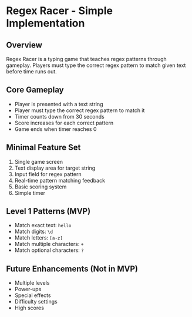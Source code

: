 # Regex Racer - Simple Implementation

## Overview
Regex Racer is a typing game that teaches regex patterns through gameplay. Players must type the correct regex pattern to match given text before time runs out.

## Core Gameplay
- Player is presented with a text string
- Player must type the correct regex pattern to match it
- Timer counts down from 30 seconds
- Score increases for each correct pattern
- Game ends when timer reaches 0

## Minimal Feature Set
1. Single game screen
2. Text display area for target string
3. Input field for regex pattern
4. Real-time pattern matching feedback
5. Basic scoring system
6. Simple timer

## Level 1 Patterns (MVP)
- Match exact text: `hello`
- Match digits: `\d`
- Match letters: `[a-z]`
- Match multiple characters: `+`
- Match optional characters: `?`

## Future Enhancements (Not in MVP)
- Multiple levels
- Power-ups
- Special effects
- Difficulty settings
- High scores
